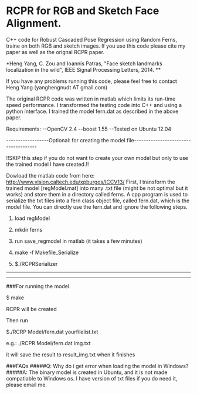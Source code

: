 RCPR for RGB and Sketch Face Alignment. 
====

C++ code for Robust Cascaded Pose Regression using Random Ferns, traine on both RGB and sketch images. If you use this code please cite my paper as well as the orignal RCPR paper. 

*Heng Yang, C. Zou and Ioannis Patras, "Face sketch landmarks localization in the wild", IEEE Signal Processing Letters, 2014. **

If you have any problems running this code, please feel free to contact Heng Yang (yanghengnudt AT gmail.com)

The original RCPR code was written in matlab which limits its run-time speed performance. I transformed the testing code into C++ and using a python interface. I trained the model fern.dat as described in the above paper.  

Requirements:
--OpenCV 2.4
--boost 1.55 
--Tested on Ubuntu 12.04 

------------------Optional: for creating the model file-------------------------------------

!!SKIP this step if you do not want to create your own model but only to use the trained model I have created.!!

Dowload the matlab code from here: http://www.vision.caltech.edu/xpburgos/ICCV13/
First, I transform the trained model [regModel.mat] into many .txt file (might be not optimal but it works) and store them in a directory called ferns. A cpp program is used to serialize the txt files into a fern class object file, called fern.dat, which is the model file. You can directly use the fern.dat and ignore the following steps. 

1. load regModel

2. mkdir ferns

3. run save_regmodel in matlab (it takes a few minutes) 

4. make -f Makefile_Serialize 

5. $./RCPRSerializer 

-----------------------------------------------------------------------------------

-----------------------------------------------------------------------------------
###For running the model. 

$ make

RCPR will be created 

Then run 

$./RCRP Model/fern.dat yourfilelist.txt 

e.g.: ./RCPR Model/fern.dat img.txt 

it will save the result to result_img.txt when it finishes

###FAQs
#####Q: Why do i get error when loading the model in Windows?
#####A: The binary model is created in Ubuntu, and it is not made compatiable to Windows os. I have version of txt files if you do need it, please email me. 

